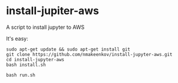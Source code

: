 # install-jupiter-aws
A script to install jupyter to AWS

It's easy:
```
sudo apt-get update && sudo apt-get install git
git clone https://github.com/nmakeenkov/install-jupyter-aws.git
cd install-jupyter-aws
bash install.sh

bash run.sh
```
